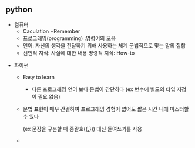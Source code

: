 ## python

* 컴퓨터
  *  Caculation +Remember
  * 프로그래밍(programming) :명령어의 모음
  * 언어: 자신의 생각을 전달하기 위해 사용하는 체계 문법적으로 맞는 말의 집합
  * 선언적 지식: 사실에 대한 내용   명령적 지식: How-to

- 파이썬

  - Easy to learn

    - 다른 프로그래밍 언어 보다 문법이 간단하다 (ex 변수에 별도의 타입 지정이 필요 없음)

  - 문법 표현이 매우 간결하여 프로그래밍 경험이 없어도 짧은 시간 내에 마스터할 수 있다

    (ex 문장을 구분할 때 중괄호({,})) 대신 들여쓰기를 사용

  - 



